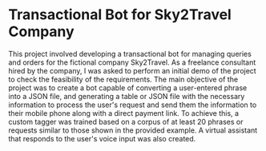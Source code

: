 # Transactional Bot for Sky2Travel Company
This project involved developing a transactional bot for managing queries and orders for the fictional company Sky2Travel. As a freelance consultant hired by the company, I was asked to perform an initial demo of the project to check the feasibility of the requirements. The main objective of the project was to create a bot capable of converting a user-entered phrase into a JSON file, and generating a table or JSON file with the necessary information to process the user's request and send them the information to their mobile phone along with a direct payment link. To achieve this, a custom tagger was trained based on a corpus of at least 20 phrases or requests similar to those shown in the provided example. A virtual assistant that responds to the user's voice input was also created.
